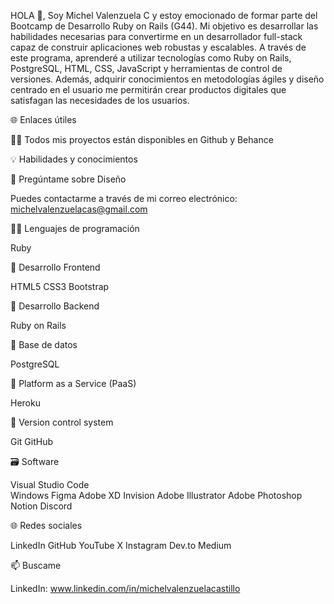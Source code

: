 HOLA 👋, Soy Michel Valenzuela C y estoy emocionado de formar parte del Bootcamp de Desarrollo Ruby on Rails (G44). 
Mi objetivo es desarrollar las habilidades necesarias para convertirme en un desarrollador full-stack capaz de construir aplicaciones web robustas y escalables. A través de este programa, aprenderé a utilizar tecnologías como Ruby on Rails, PostgreSQL, HTML, CSS, JavaScript y herramientas de control de versiones. Además, adquirir conocimientos en metodologías ágiles y diseño centrado en el usuario me permitirán crear productos digitales que satisfagan las necesidades de los usuarios.

🌐 Enlaces útiles

👨‍💻 Todos mis proyectos están disponibles en Github y Behance

💡 Habilidades y conocimientos

💬 Pregúntame sobre Diseño

Puedes contactarme a través de mi correo electrónico: michelvalenzuelacas@gmail.com

🧑‍💻 Lenguajes de programación

Ruby 

🎨 Desarrollo Frontend

HTML5 CSS3 Bootstrap

🔨 Desarrollo Backend

Ruby on Rails

🔧 Base de datos

PostgreSQL 

📎 Platform as a Service (PaaS)

Heroku

📝 Version control system

Git GitHub

🗃️ Software

Visual Studio Code  
Windows Figma 
Adobe XD 
Invision 
Adobe Illustrator 
Adobe Photoshop  
Notion 
Discord

🌐 Redes sociales

LinkedIn 
GitHub 
YouTube 
X
Instagram 
Dev.to 
Medium

📫 Buscame

LinkedIn: www.linkedin.com/in/michelvalenzuelacastillo
